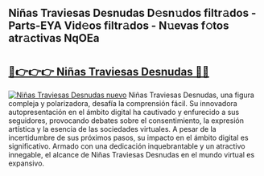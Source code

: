## Niñas Traviesas Desnudas D𝚎sn𝚞dos filtr𝚊dos - Parts-EYA Vid𝚎os filtr𝚊dos - N𝚞evas f𝚘tos atr𝚊ctivas NqOEa

# <h2><a href="http://mb628w0.tromn.icu/?c=Ni%c3%b1as+Traviesas+Desnudas">🔗👉👉👉 Niñas Traviesas Desnudas 🔗🔗</a></h2>

[![Niñas Traviesas Desnudas nuevo](https://i.imgur.com/pEAQMta.gif)](http://mb628w0.tromn.icu/?c=Ni%c3%b1as+Traviesas+Desnudas)
Niñas Traviesas Desnudas, una figura compleja y polarizadora, desafía la comprensión fácil. Su innovadora autopresentación en el ámbito digital ha cautivado y enfurecido a sus seguidores, provocando debates sobre el consentimiento, la expresión artística y la esencia de las sociedades virtuales. A pesar de la incertidumbre de sus próximos pasos, su impacto en el ámbito digital es significativo. Armado con una dedicación inquebrantable y un atractivo innegable, el alcance de Niñas Traviesas Desnudas en el mundo virtual es expansivo.
